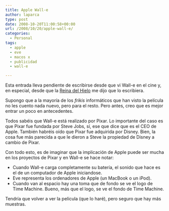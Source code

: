 ```yaml
---
title: Apple Wall-e
author: laparca
type: post
date: 2008-10-20T11:00:58+00:00
url: /2008/10/20/apple-wall-e/
categories:
  - Personal
tags:
  - apple
  - eve
  - macos x
  - publicidad
  - wall-e

---
```

Esta entrada lleva pendiente de escribirse desde que vi Wall-e en el cine y, en especial, desde que la <a href="http://lacortecelestialdice.blogspot.com/2008/04/encanto-rural.html" target="_blank">Reina del Hielo</a> me dijo que lo escribiera.

Supongo que a la mayoría de los _frikis_ informáticos que han visto la película no les cuento nada nuevo, pero para el resto. Pero antes, creo que es mejor entrar un poco en antecedentes.

Todos sabéis que Wall-e está realizado por Pixar. Lo importante del caso es que Pixar fue fundada por Steve Jobs, sí, ese que dice que es el CEO de Apple. También habréis oído que Pixar fue adquirida por Disney. Bien, la cosa fue más parecida a que le dieron a Steve la propiedad de Disney a cambio de Pixar.

Con todo esto, es de imaginar que la implicación de Apple puede ser mucha en los proyectos de Pixar y en Wall-e se hace notar:

  * Cuando Wall-e carga completamente su batería, el sonido que hace es el de un computador de Apple iniciandose.
  * Eve representa los ordenadores de Apple (un MacBook o un iPod).
  * Cuando van al espacio hay una toma que de fondo se ve el logo de Time Machine. Bueno, más que el logo, se ve el fondo de Time Machine.

Tendría que volver a ver la película (que lo haré), pero seguro que hay más muestras.